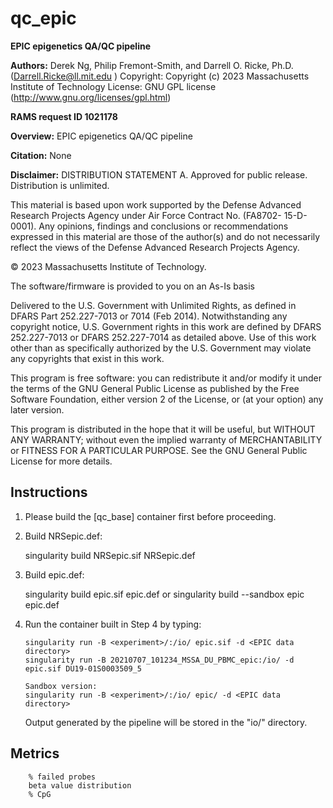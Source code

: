 # qc_epic

**EPIC epigenetics QA/QC pipeline**

**Authors:** Derek Ng, Philip Fremont-Smith, and Darrell O. Ricke, Ph.D.  (Darrell.Ricke@ll.mit.edu )
  Copyright:  Copyright (c) 2023 Massachusetts Institute of Technology 
  License:    GNU GPL license (http://www.gnu.org/licenses/gpl.html)  

**RAMS request ID 1021178**

**Overview:**
EPIC epigenetics QA/QC pipeline

**Citation:** None

**Disclaimer:**
DISTRIBUTION STATEMENT A. Approved for public release. Distribution is unlimited.

This material is based upon work supported by the Defense Advanced Research 
Projects Agency under Air Force Contract No. (FA8702- 15-D-0001). Any opinions, 
findings and conclusions or recommendations expressed in this material are 
those of the author(s) and do not necessarily reflect the views of the 
Defense Advanced Research Projects Agency.

© 2023 Massachusetts Institute of Technology.

The software/firmware is provided to you on an As-Is basis

Delivered to the U.S. Government with Unlimited Rights, as defined in DFARS
Part 252.227-7013 or 7014 (Feb 2014). Notwithstanding any copyright notice,
U.S. Government rights in this work are defined by DFARS 252.227-7013 or
DFARS 252.227-7014 as detailed above. Use of this work other than as specifically
authorized by the U.S. Government may violate any copyrights that exist in this work.

This program is free software: you can redistribute it and/or modify
it under the terms of the GNU General Public License as published by
the Free Software Foundation, either version 2 of the License, or
(at your option) any later version.

This program is distributed in the hope that it will be useful,
but WITHOUT ANY WARRANTY; without even the implied warranty of
MERCHANTABILITY or FITNESS FOR A PARTICULAR PURPOSE.  See the
GNU General Public License for more details.


## Instructions

1) Please build the [qc_base] container first before proceeding.

2) Build NRSepic.def: 

    singularity build NRSepic.sif NRSepic.def

3) Build epic.def: 

    singularity build epic.sif epic.def or
    singularity build --sandbox epic epic.def

4) Run the container built in Step 4 by typing:
    ```
    singularity run -B <experiment>/:/io/ epic.sif -d <EPIC data directory>
    singularity run -B 20210707_101234_MSSA_DU_PBMC_epic:/io/ -d epic.sif DU19-01S0003509_5

    Sandbox version:
    singularity run -B <experiment>/:/io/ epic/ -d <EPIC data directory>
    ```
   Output generated by the pipeline will be stored in the "io/<EPIC data directory>" directory.

## Metrics
```
    % failed probes
    beta value distribution
    % CpG
```
